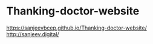 # Thanking-doctor-website
https://sanjeevbcep.github.io/Thanking-doctor-website/ <br>
 http://sanjeev.digital/
